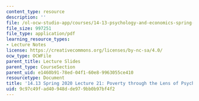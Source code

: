 ```yaml
---
content_type: resource
description: ''
file: /ol-ocw-studio-app/courses/14-13-psychology-and-economics-spring-2020/9c97c49fad40948dde979bb0b97bf4f2_MIT14_13S20_lec21.pdf
file_size: 997251
file_type: application/pdf
learning_resource_types:
- Lecture Notes
license: https://creativecommons.org/licenses/by-nc-sa/4.0/
ocw_type: OCWFile
parent_title: Lecture Slides
parent_type: CourseSection
parent_uid: e1460b91-78ed-04f1-60e8-9963055ce410
resourcetype: Document
title: '14.13 Spring 2020 Lecture 21: Poverty through the Lens of Psychology'
uid: 9c97c49f-ad40-948d-de97-9bb0b97bf4f2
---
```

